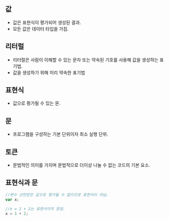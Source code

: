 ## 값

- 값은 표현식이 평가되어 생성된 결과.
- 모든 값은 데이터 타입을 가짐.

## 리터럴

- 리터럴은 사람이 이해할 수 있는 문자 또는 약속된 기호를 사용해 값을 생성하는 표기법.
- 값을 생성하기 위해 미리 약속한 표기법

## 표현식

- 값으로 평가될 수 있는 문.

## 문

- 프로그램을 구성하는 기본 단위이자 최소 실행 단위.

## 토큰

- 문법적인 의미를 가지며 문법적으로 더이상 나눌 수 없는 코드의 기본 요소.

## 표현식과 문

```js
//변수 선언문은 값으로 평가될 수 없으므로 표현식이 아님.
var x;

//x = 1 + 2는 표현식이자 문임.
x = 1 + 2;
```
